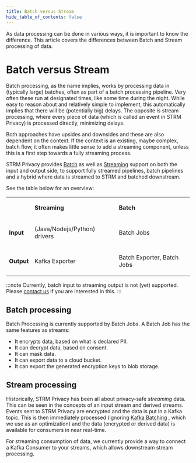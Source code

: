 ```yaml
---
title: Batch versus Stream
hide_table_of_contents: false
---
```


As data processing can be done in various ways, it is important to know the difference. This article covers
the differences between Batch and Stream processing of data.

# Batch versus Stream

Batch processing, as the name implies, works by processing data in
(typically large) batches, often as part of a batch processing pipeline.
Very often these run at designated times, like some time during the
night. While easy to reason about and relatively simple to implement,
this automatically implies that there will be (potentially big) delays.
The opposite is stream processing, where every piece of data (which is
called an event in STRM Privacy) is processed directly, minimizing delays.

Both approaches have upsides and downsides and these are also dependent
on the context. If the context is an existing, maybe complex, batch
flow, it often makes little sense to add a streaming component, unless
this is a first step towards a fully streaming process.

STRM Privacy provides [Batch](/03-quickstart/02-batch/index.md) as well
as [Streaming](/03-quickstart/01-streaming/index.md)
support on both the input and output side, to support fully streamed pipelines, batch pipelines and a
hybrid where data is streamed to STRM and batched downstream.

See the table below for an overview:

<table style={{"width":"100%","display":"table"}}>
<colgroup>
<col style={{"width":"33%"}} />
<col style={{"width":"33%"}} />
<col style={{"width":"33%"}} />
</colgroup>
<tbody>
<tr>
<td><p><strong></strong></p></td>
<td><p><strong>Streaming</strong></p></td>
<td><p><strong>Batch</strong></p></td>
</tr>
<tr>
<td><p><strong>Input</strong></p></td>
<td><p>(Java/Nodejs/Python) drivers</p></td>
<td><p>Batch Jobs</p></td>
</tr>
<tr>
<td><p><strong>Output</strong></p></td>
<td><p>Kafka Exporter</p></td>
<td><p>Batch Exporter, Batch Jobs</p></td>
</tr>
</tbody>
</table>

:::note
Currently, batch input to streaming output is not (yet) supported. Please [contact us](/05-contact/index.md) if you are
interested in this.
:::

## Batch processing

Batch Processing is currently supported by Batch Jobs. A Batch Job has
the same features as streams:

- It encrypts data, based on what is declared PII.
- It can decrypt data, based on consent.
- It can mask data.
- It can export data to a cloud bucket.
- It can export the generated encryption keys to blob storage.

## Stream processing

Historically, STRM Privacy has been all about privacy-safe _streaming_ data. This
can be seen in the concepts of an input stream and derived streams.
Events sent to STRM Privacy are encrypted
and the data is put in a Kafka topic. This is then immediately processed
(ignoring [Kafka
Batching](https://docs.confluent.io/platform/current/installation/configuration/producer-configs.html#producerconfigs_batch.size)
,
which we use as an optimization) and the data (encrypted or derived
data) is available for consumers in near real-time.

For streaming consumption of data, we currently provide a way to connect
a Kafka Consumer to your streams, which allows downstream stream
processing.
